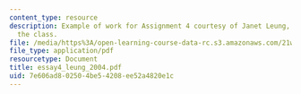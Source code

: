 ```yaml
---
content_type: resource
description: Example of work for Assignment 4 courtesy of Janet Leung, a student in
  the class.
file: /media/https%3A/open-learning-course-data-rc.s3.amazonaws.com/21w-746-humanistic-perspectives-on-medicine-from-ancient-greece-to-modern-america-spring-2005/7e606ad802504be54208ee52a4820e1c_essay4_leung_2004.pdf
file_type: application/pdf
resourcetype: Document
title: essay4_leung_2004.pdf
uid: 7e606ad8-0250-4be5-4208-ee52a4820e1c
---
```

